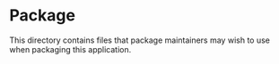 Package
=======

This directory contains files that package maintainers may wish to use when
packaging this application.
